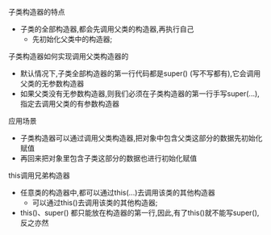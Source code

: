 子类构造器的特点
- 子类的全部构造器,都会先调用父类的构造器,再执行自己
    - 先初始化父类中的构造器;

子类构造器如何实现调用父类构造器的
- 默认情况下,子类全部构造器的第一行代码都是super() (写不写都有),它会调用父类的无参数构造器
- 如果父类没有无参数构造器,则我们必须在子类构造器的第一行手写super(...),指定去调用父类的有参数构造器

应用场景
- 子类构造器可以通过调用父类构造器,把对象中包含父类这部分的数据先初始化赋值
- 再回来把对象里包含子类这部分的数据也进行初始化赋值

this调用兄弟构造器
- 任意类的构造器中,都可以通过this(...)去调用该类的其他构造器
  - 可以通过this()去调用该类的其他构造器;
- this()、super() 都只能放在构造器的第一行,因此,有了this()就不能写super(), 反之亦然

